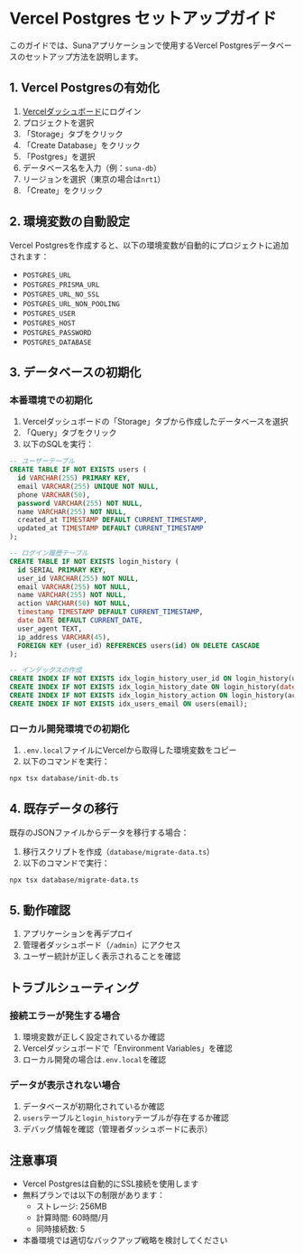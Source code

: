 # Vercel Postgres セットアップガイド

このガイドでは、Sunaアプリケーションで使用するVercel Postgresデータベースのセットアップ方法を説明します。

## 1. Vercel Postgresの有効化

1. [Vercelダッシュボード](https://vercel.com/dashboard)にログイン
2. プロジェクトを選択
3. 「Storage」タブをクリック
4. 「Create Database」をクリック
5. 「Postgres」を選択
6. データベース名を入力（例：`suna-db`）
7. リージョンを選択（東京の場合は`nrt1`）
8. 「Create」をクリック

## 2. 環境変数の自動設定

Vercel Postgresを作成すると、以下の環境変数が自動的にプロジェクトに追加されます：

- `POSTGRES_URL`
- `POSTGRES_PRISMA_URL`
- `POSTGRES_URL_NO_SSL`
- `POSTGRES_URL_NON_POOLING`
- `POSTGRES_USER`
- `POSTGRES_HOST`
- `POSTGRES_PASSWORD`
- `POSTGRES_DATABASE`

## 3. データベースの初期化

### 本番環境での初期化

1. Vercelダッシュボードの「Storage」タブから作成したデータベースを選択
2. 「Query」タブをクリック
3. 以下のSQLを実行：

```sql
-- ユーザーテーブル
CREATE TABLE IF NOT EXISTS users (
  id VARCHAR(255) PRIMARY KEY,
  email VARCHAR(255) UNIQUE NOT NULL,
  phone VARCHAR(50),
  password VARCHAR(255) NOT NULL,
  name VARCHAR(255) NOT NULL,
  created_at TIMESTAMP DEFAULT CURRENT_TIMESTAMP,
  updated_at TIMESTAMP DEFAULT CURRENT_TIMESTAMP
);

-- ログイン履歴テーブル
CREATE TABLE IF NOT EXISTS login_history (
  id SERIAL PRIMARY KEY,
  user_id VARCHAR(255) NOT NULL,
  email VARCHAR(255) NOT NULL,
  name VARCHAR(255) NOT NULL,
  action VARCHAR(50) NOT NULL,
  timestamp TIMESTAMP DEFAULT CURRENT_TIMESTAMP,
  date DATE DEFAULT CURRENT_DATE,
  user_agent TEXT,
  ip_address VARCHAR(45),
  FOREIGN KEY (user_id) REFERENCES users(id) ON DELETE CASCADE
);

-- インデックスの作成
CREATE INDEX IF NOT EXISTS idx_login_history_user_id ON login_history(user_id);
CREATE INDEX IF NOT EXISTS idx_login_history_date ON login_history(date);
CREATE INDEX IF NOT EXISTS idx_login_history_action ON login_history(action);
CREATE INDEX IF NOT EXISTS idx_users_email ON users(email);
```

### ローカル開発環境での初期化

1. `.env.local`ファイルにVercelから取得した環境変数をコピー
2. 以下のコマンドを実行：

```bash
npx tsx database/init-db.ts
```

## 4. 既存データの移行

既存のJSONファイルからデータを移行する場合：

1. 移行スクリプトを作成（`database/migrate-data.ts`）
2. 以下のコマンドで実行：

```bash
npx tsx database/migrate-data.ts
```

## 5. 動作確認

1. アプリケーションを再デプロイ
2. 管理者ダッシュボード（`/admin`）にアクセス
3. ユーザー統計が正しく表示されることを確認

## トラブルシューティング

### 接続エラーが発生する場合

1. 環境変数が正しく設定されているか確認
2. Vercelダッシュボードで「Environment Variables」を確認
3. ローカル開発の場合は`.env.local`を確認

### データが表示されない場合

1. データベースが初期化されているか確認
2. `users`テーブルと`login_history`テーブルが存在するか確認
3. デバッグ情報を確認（管理者ダッシュボードに表示）

## 注意事項

- Vercel Postgresは自動的にSSL接続を使用します
- 無料プランでは以下の制限があります：
  - ストレージ: 256MB
  - 計算時間: 60時間/月
  - 同時接続数: 5
- 本番環境では適切なバックアップ戦略を検討してください